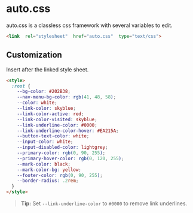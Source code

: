 # auto.css
auto.css is a classless css framework with several variables to edit.
```html
<link  rel="stylesheet"  href="auto.css"  type="text/css">
```
## Customization
Insert after the linked style sheet.
```html
<style>
  :root {
    --bg-color: #202B38;
    --nav-menu-bg-color: rgb(41, 48, 58);
    --color: white;
    --link-color: skyblue;
    --link-color-active: red;
    --link-color-visited: skyblue;
    --link-underline-color: #0000;
    --link-underline-color-hover: #EA215A;
    --button-text-color: white;
    --input-color: white;
    --input-disabled-color: lightgrey;
    --primary-color: rgb(0, 90, 255);
    --primary-hover-color: rgb(0, 120, 255);
    --mark-color: black;
    --mark-color-bg: yellow;
    --footer-color: rgb(0, 90, 255);
    --border-radius: .2rem;
  }
</style>
```
>  **Tip:** Set `--link-underline-color` to `#0000` to remove link underlines.
